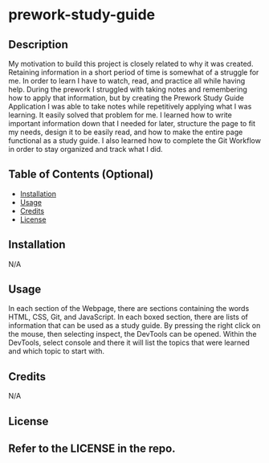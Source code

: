 # prework-study-guide

## Description

My motivation to build this project is closely related to why it was created. Retaining information in a short period of time is somewhat of a struggle for me. In order to learn I have to watch, read, and practice all while having help. During the prework I struggled with taking notes and remembering how to apply that information, but by creating the Prework Study Guide Application I was able to take notes while repetitively applying what I was learning. It easily solved that problem for me. I learned how to write important information down that I needed for later, structure the page to fit my needs, design it to be easily read, and how to make the entire page functional as a study guide. I also learned how to complete the Git Workflow in order to stay organized and track what I did.

## Table of Contents (Optional)

- [Installation](#installation)
- [Usage](#usage)
- [Credits](#credits)
- [License](#license)

## Installation

N/A

## Usage

In each section of the Webpage, there are sections containing the words HTML, CSS, Git, and JavaScript. In each boxed section, there are lists of information that can be used as a study guide. By pressing the right click on the mouse, then selecting inspect, the DevTools can be opened. Within the DevTools, select console and there it will list the topics that were learned and which topic to start with. 

## Credits

N/A

## License

Refer to the LICENSE in the repo.
---
